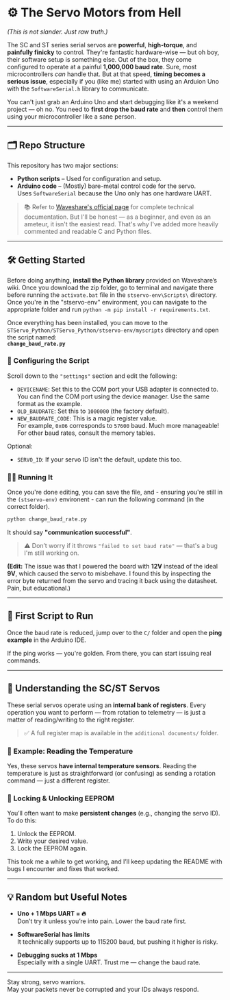 # ⚙️ The Servo Motors from Hell  
_(This is not slander. Just raw truth.)_

The SC and ST series serial servos are **powerful**, **high-torque**, and **painfully finicky** to control. They're fantastic hardware-wise — but oh boy, their software setup is something else. Out of the box, they come configured to operate at a painful **1,000,000 baud rate**. Sure, most microcontrollers *can* handle that. But at that speed, **timing becomes a serious issue**, especially if you (like me) started with using an Arduion Uno with the `SoftwareSerial.h` library to communicate.

You can't just grab an Arduino Uno and start debugging like it's a weekend project — oh no. You need to **first drop the baud rate** and **then** control them using your microcontroller like a sane person.

---

## 🗂️ Repo Structure

This repository has two major sections:

- **Python scripts** – Used for configuration and setup.
- **Arduino code** – (Mostly) bare-metal control code for the servo.  
  Uses `SoftwareSerial` because the Uno only has one hardware UART.

> 📚 Refer to [Waveshare's official page](https://www.waveshare.com/wiki/Bus_Servo_Adapter_(A)) for complete technical documentation. But I'll be honest — as a beginner, and even as an ameteur, it isn't the easiest read. That's why I've added more heavily commented and readable C and Python files.

---

## 🛠️ Getting Started

Before doing anything, **install the Python library** provided on Waveshare’s wiki. Once you download the zip folder, go to terminal and navigate there before running the `activate.bat` file in the `stservo-env\Scripts\` directory. Once you're in the "stservo-env" environment, you can navigate to the appropriate folder and run `python -m pip install -r requirements.txt`. 

Once everything has been installed, you can move to the `STServo_Python/STServo_Python/stservo-env/myscripts` directory and open the script named:  
**`change_baud_rate.py`**

### 🔧 Configuring the Script

Scroll down to the `"settings"` section and edit the following:

- `DEVICENAME`: Set this to the COM port your USB adapter is connected to. You can find the COM port using the device manager. Use the same format as the example.
- `OLD_BAUDRATE`: Set this to `1000000` (the factory default).
- `NEW_BAUDRATE_CODE`: This is a magic register value.  
  For example, `0x06` corresponds to `57600` baud. Much more manageable! For other baud rates, consult the memory tables.

Optional:
- `SERVO_ID`: If your servo ID isn't the default, update this too.

### 🏃‍♂️ Running It

Once you're done editing, you can save the file, and - ensuring you're still in the `(stservo-env)` environent - can run the following command (in the correct folder).

```bash
python change_baud_rate.py
```

It should say **"communication successful"**.  
> ⚠️ Don’t worry if it throws `"failed to set baud rate"` — that's a bug I'm still working on.

**(Edit:** The issue was that I powered the board with **12V** instead of the ideal **9V**, which caused the servo to misbehave. I found this by inspecting the error byte returned from the servo and tracing it back using the datasheet. Pain, but educational.)

---

## 🎯 First Script to Run

Once the baud rate is reduced, jump over to the `C/` folder and open the **ping example** in the Arduino IDE.

If the ping works — you're golden. From there, you can start issuing real commands.

---

## 🧠 Understanding the SC/ST Servos

These serial servos operate using an **internal bank of registers**. Every operation you want to perform — from rotation to telemetry — is just a matter of reading/writing to the right register.

> ✅ A full register map is available in the `additional documents/` folder.

### 🥶 Example: Reading the Temperature

Yes, these servos **have internal temperature sensors**. Reading the temperature is just as straightforward (or confusing) as sending a rotation command — just a different register.

### 🔐 Locking & Unlocking EEPROM

You’ll often want to make **persistent changes** (e.g., changing the servo ID). To do this:

1. Unlock the EEPROM.
2. Write your desired value.
3. Lock the EEPROM again.

This took me a while to get working, and I’ll keep updating the README with bugs I encounter and fixes that worked.

---

## 💡 Random but Useful Notes

- **Uno + 1 Mbps UART = 🔥**  
  Don’t try it unless you’re into pain. Lower the baud rate first.

- **SoftwareSerial has limits**  
  It technically supports up to 115200 baud, but pushing it higher is risky.

- **Debugging sucks at 1 Mbps**  
  Especially with a single UART. Trust me — change the baud rate.

---

Stay strong, servo warriors.  
May your packets never be corrupted and your IDs always respond.
